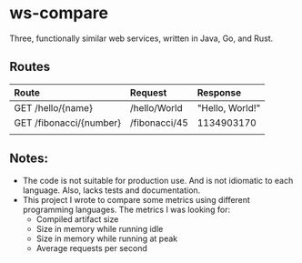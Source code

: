 # ws-compare
Three, functionally similar web services, written in Java, Go, and Rust.


## Routes

| Route                    | Request        | Response                     |
|:-------------------------|:---------------|:-----------------------------|
| GET /hello/{name}        | /hello/World   | "Hello, World!"              |
| GET /fibonacci/{number}  | /fibonacci/45  | 1134903170                   |
|       |        |         |


## Notes:
- The code is not suitable for production use. And is not idiomatic to each language. Also, lacks tests and documentation.
- This project I wrote to compare some metrics using different programming languages. The metrics I was looking for:
    - Compiled artifact size
    - Size in memory while running idle
    - Size in memory while running at peak
    - Average requests per second




